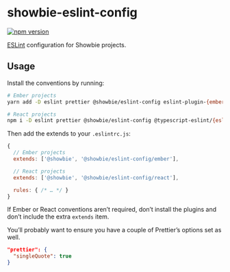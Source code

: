 # showbie-eslint-config

[![npm version][npm-img]][npm-url]

[ESLint][] configuration for Showbie projects.

## Usage

Install the conventions by running:

```sh
# Ember projects
yarn add -D eslint prettier @showbie/eslint-config eslint-plugin-{ember,hbs}

# React projects
npm i -D eslint prettier @showbie/eslint-config @typescript-eslint/{eslint-plugin,parser} eslint-plugin-react
```

Then add the extends to your `.eslintrc.js`:

```js
{
  // Ember projects
  extends: ['@showbie', '@showbie/eslint-config/ember'],

  // React projects
  extends: ['@showbie', '@showbie/eslint-config/react'],

  rules: { /* … */ }
}
```

If Ember or React conventions aren’t required, don’t install the 
plugins and don’t include the extra `extends` item.

You’ll probably want to ensure you have a couple of Prettier’s
options set as well.

```json
"prettier": {
  "singleQuote": true
}
```

[npm-url]: https://www.npmjs.com/package/@showbie/eslint-config

[npm-img]: https://img.shields.io/npm/v/@showbie/eslint-config.svg?style=flat-square

[eslint]: https://eslint.org
